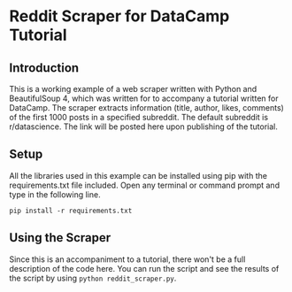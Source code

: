 # Reddit Scraper for DataCamp Tutorial

## Introduction

This is a working example of a web scraper written with Python and BeautifulSoup 4, which was written for to accompany a tutorial written for DataCamp. The scraper extracts information (title, author, likes, comments) of the first 1000 posts in a specified subreddit. The default subreddit is r/datascience. The link will be posted here upon publishing of the tutorial. 

## Setup

All the libraries used in this example can be installed using pip with the requirements.txt file included. Open any terminal or command prompt and type in the following line.

`pip install -r requirements.txt`

## Using the Scraper

Since this is an accompaniment to a tutorial, there won't be a full description of the code here. You can run the script and see the results of the script by using `python reddit_scraper.py`.
